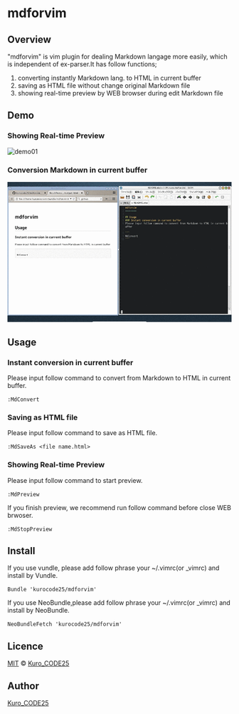 mdforvim
========

## Overview

"mdforvim" is vim plugin for dealing Markdown langage more easily, which is independent of ex-parser.It has follow functions;

1. converting instantly Markdown lang. to HTML in current buffer
2. saving as HTML file without change original Markdown file
3. showing real-time preview by WEB browser during edit Markdown file

## Demo
### Showing Real-time Preview
![demo01](./mdpreview/images/demo01.gif)

### Conversion Markdown in current buffer
![demo02](./mdpreview/images/demo02.gif)

## Usage
### Instant conversion in current buffer
Please input follow command to convert from Markdown to HTML in current buffer.

```
:MdConvert
```

### Saving as HTML file
Please input follow command to save as HTML file.

```
:MdSaveAs <file name.html>
```

### Showing Real-time Preview
Please input follow command to start preview.

```
:MdPreview
```

If you finish preview, we recommend run follow command before close WEB brwoser.

```
:MdStopPreview
```

## Install
If you use vundle, please add follow phrase your ~/.vimrc(or \_vimrc) and install by Vundle.
```
Bundle 'kurocode25/mdforvim'
```

If you use NeoBundle,please add follow phrase your ~/.vimrc(or \_vimrc) and install by NeoBundle.

```
NeoBundleFetch 'kurocode25/mdforvim'
```

## Licence
[MIT](http://opensource.org/licenses/mit-license.php) &copy; [Kuro_CODE25](https://github.com/kurocode25)  

## Author
[Kuro_CODE25](https://github.com/kurocode25)  
